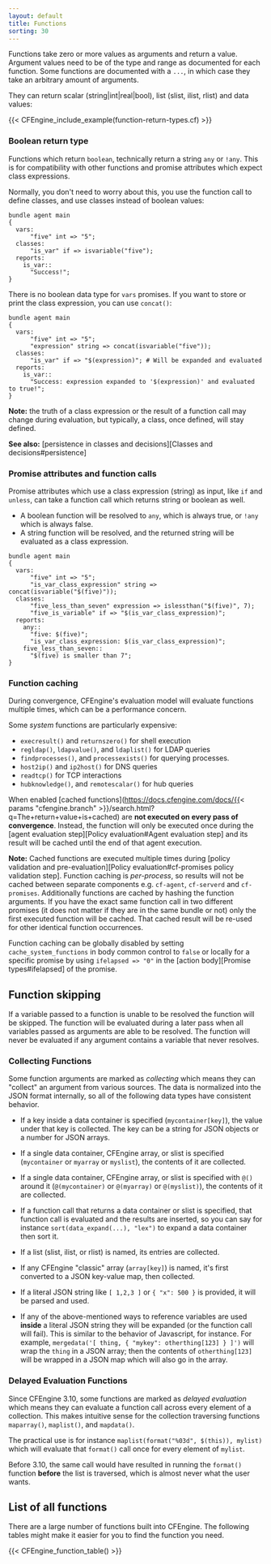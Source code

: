 ```yaml
---
layout: default
title: Functions
sorting: 30
---
```


Functions take zero or more values as arguments and return a value.
Argument values need to be of the type and range as documented for each
function. Some functions are documented with a `...`, in which case they
take an arbitrary amount of arguments.

They can return scalar (string|int|real|bool), list (slist, ilist, rlist) and data values:

{{< CFEngine_include_example(function-return-types.cf) >}}

### Boolean return type

Functions which return `boolean`, technically return a string `any` or `!any`.
This is for compatibility with other functions and promise attributes which
expect class expressions.

Normally, you don't need to worry about this, you use the function call to
define classes, and use classes instead of boolean values:

```cf3
bundle agent main
{
  vars:
      "five" int => "5";
  classes:
      "is_var" if => isvariable("five");
  reports:
    is_var::
      "Success!";
}
```

There is no boolean data type for `vars` promises.
If you want to store or print the class expression, you can use `concat()`:

```cf3
bundle agent main
{
  vars:
      "five" int => "5";
      "expression" string => concat(isvariable("five"));
  classes:
      "is_var" if => "$(expression)"; # Will be expanded and evaluated
  reports:
    is_var::
      "Success: expression expanded to '$(expression)' and evaluated to true!";
}
```

**Note:** the truth of a class expression or the result of a function call may
change during evaluation, but typically, a class, once defined, will stay defined.

**See also:** [persistence in classes and decisions][Classes and decisions#persistence]

### Promise attributes and function calls

Promise attributes which use a class expression (string) as input, like `if`
and `unless`, can take a function call which returns string or boolean as well.

- A boolean function will be resolved to `any`, which is always true, or `!any`
  which is always false.
- A string function will be resolved, and the returned string will be
  evaluated as a class expression.

```cf3
bundle agent main
{
  vars:
      "five" int => "5";
      "is_var_class_expression" string => concat(isvariable("$(five)"));
  classes:
      "five_less_than_seven" expression => islessthan("$(five)", 7);
      "five_is_variable" if => "$(is_var_class_expression)";
  reports:
    any::
      "five: $(five)";
      "is_var_class_expression: $(is_var_class_expression)";
    five_less_than_seven::
      "$(five) is smaller than 7";
}
```

### Function caching

During convergence, CFEngine's evaluation model will evaluate
functions multiple times, which can be a performance concern.

Some _system_ functions are particularly expensive:

<!--

You can get this list automatically with cf-promises --syntax-description json and a little jq.

cf-promises --syntax-description json | jq '.functions | with_entries(select(.value.cached==true)) | keys[]'
-->

- `execresult()` and `returnszero()` for shell execution
- `regldap()`, `ldapvalue()`, and `ldaplist()` for LDAP queries
- `findprocesses()`, and `processexists()` for querying processes.
- `host2ip()` and `ip2host()` for DNS queries
- `readtcp()` for TCP interactions
- `hubknowledge()`, and `remotescalar()` for hub queries

When enabled
[cached functions](https://docs.cfengine.com/docs/{{< params "cfengine.branch" >}}/search.html?q=The+return+value+is+cached)
are **not executed on every pass of convergence**. Instead, the function will
only be executed once during the
[agent evaluation step][Policy evaluation#Agent evaluation step]
and its result will be cached until the end of that agent execution.

**Note:** Cached functions are executed multiple times during
[policy validation and pre-evaluation][Policy evaluation#cf-promises policy validation step].
Function caching is _per-process_, so results will not be cached between
separate components e.g. `cf-agent`, `cf-serverd` and `cf-promises`.
Additionally functions are cached by hashing the function arguments. If you have
the exact same function call in two different promises (it does not matter if
they are in the same bundle or not) only the first executed function will be
cached. That cached result will be re-used for other identical function
occurrences.

Function caching can be globally disabled by setting `cache_system_functions` in
body common control to `false` or locally for a specific promise by using
`ifelapsed => "0"` in the [action body][Promise types#ifelapsed]
of the promise.

## Function skipping

If a variable passed to a function is unable to be resolved the function will
be skipped. The function will be evaluated during a later pass when all
variables passed as arguments are able to be resolved. The function will never
be evaluated if any argument contains a variable that never resolves.

### Collecting Functions

Some function arguments are marked as _collecting_ which means they
can "collect" an argument from various sources. The data is normalized
into the JSON format internally, so all of the following data types
have consistent behavior.

- If a key inside a data container is specified (`mycontainer[key]`),
  the value under that key is collected. The key can be a string for
  JSON objects or a number for JSON arrays.

- If a single data container, CFEngine array, or slist is specified
  (`mycontainer` or `myarray` or `myslist`), the contents of it are
  collected.

- If a single data container, CFEngine array, or slist is specified
  with `@()` around it (`@(mycontainer)` or `@(myarray)` or
  `@(myslist)`), the contents of it are collected.

- If a function call that returns a data container or slist is
  specified, that function call is evaluated and the results are
  inserted, so you can say for instance `sort(data_expand(...), "lex")`
  to expand a data container then sort it.

- If a list (slist, ilist, or rlist) is named, its entries are collected.

- If any CFEngine "classic" array (`array[key]`) is named, it's first
  converted to a JSON key-value map, then collected.

- If a literal JSON string like `[ 1,2,3 ]` or `{ "x": 500 }` is
  provided, it will be parsed and used.

- If any of the above-mentioned ways to reference variables are used
  **inside** a literal JSON string they will be expanded (or the
  function call will fail). This is similar to the behavior of
  Javascript, for instance. For example, `mergedata('[ thing, { "mykey": otherthing[123] } ]')`
  will wrap the `thing` in a JSON array; then the contents of
  `otherthing[123]` will be wrapped in a JSON map which will also go in
  the array.

### Delayed Evaluation Functions

Since CFEngine 3.10, some functions are marked as _delayed evaluation_ which
means they can evaluate a function call across every element of a collection.
This makes intuitive sense for the collection traversing functions `maparray()`,
`maplist()`, and `mapdata()`.

The practical use is for instance `maplist(format("%03d", $(this)), mylist)`
which will evaluate that `format()` call once for every element of `mylist`.

Before 3.10, the same call would have resulted in running the `format()`
function **before** the list is traversed, which is almost never what the user
wants.

## List of all functions

There are a large number of functions built into CFEngine. The following
tables might make it easier for you to find the function you need.

{{< CFEngine_function_table() >}}
